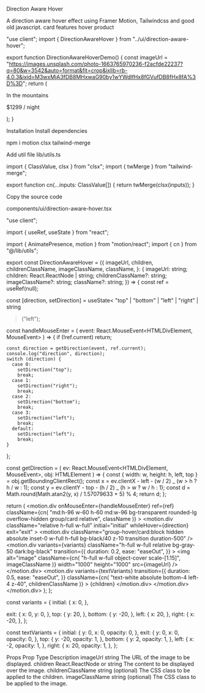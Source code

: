 Direction Aware Hover

A direction aware hover effect using Framer Motion, Tailwindcss and good old javascript.
card
features
hover
product

"use client";
import { DirectionAwareHover } from "../ui/direction-aware-hover";

export function DirectionAwareHoverDemo() {
const imageUrl =
"https://images.unsplash.com/photo-1663765970236-f2acfde22237?q=80&w=3542&auto=format&fit=crop&ixlib=rb-4.0.3&ixid=M3wxMjA3fDB8MHxwaG90by1wYWdlfHx8fGVufDB8fHx8fA%3D%3D";
return (
<div className="h-[40rem] relative  flex items-center justify-center">
<DirectionAwareHover imageUrl={imageUrl}>
<p className="font-bold text-xl">In the mountains</p>
<p className="font-normal text-sm">$1299 / night</p>
</DirectionAwareHover>
</div>
);
}

Installation
Install dependencies

npm i motion clsx tailwind-merge

Add util file
lib/utils.ts

import { ClassValue, clsx } from "clsx";
import { twMerge } from "tailwind-merge";

export function cn(...inputs: ClassValue[]) {
return twMerge(clsx(inputs));
}

Copy the source code

components/ui/direction-aware-hover.tsx

"use client";

import { useRef, useState } from "react";

import { AnimatePresence, motion } from "motion/react";
import { cn } from "@/lib/utils";

export const DirectionAwareHover = ({
imageUrl,
children,
childrenClassName,
imageClassName,
className,
}: {
imageUrl: string;
children: React.ReactNode | string;
childrenClassName?: string;
imageClassName?: string;
className?: string;
}) => {
const ref = useRef<HTMLDivElement>(null);

const [direction, setDirection] = useState<
"top" | "bottom" | "left" | "right" | string

> ("left");

const handleMouseEnter = (
event: React.MouseEvent<HTMLDivElement, MouseEvent>
) => {
if (!ref.current) return;

    const direction = getDirection(event, ref.current);
    console.log("direction", direction);
    switch (direction) {
      case 0:
        setDirection("top");
        break;
      case 1:
        setDirection("right");
        break;
      case 2:
        setDirection("bottom");
        break;
      case 3:
        setDirection("left");
        break;
      default:
        setDirection("left");
        break;
    }

};

const getDirection = (
ev: React.MouseEvent<HTMLDivElement, MouseEvent>,
obj: HTMLElement
) => {
const { width: w, height: h, left, top } = obj.getBoundingClientRect();
const x = ev.clientX - left - (w / 2) _ (w > h ? h / w : 1);
const y = ev.clientY - top - (h / 2) _ (h > w ? w / h : 1);
const d = Math.round(Math.atan2(y, x) / 1.57079633 + 5) % 4;
return d;
};

return (
<motion.div
onMouseEnter={handleMouseEnter}
ref={ref}
className={cn(
"md:h-96 w-60 h-60 md:w-96 bg-transparent rounded-lg overflow-hidden group/card relative",
className
)} >
<AnimatePresence mode="wait">
<motion.div
className="relative h-full w-full"
initial="initial"
whileHover={direction}
exit="exit" >
<motion.div className="group-hover/card:block hidden absolute inset-0 w-full h-full bg-black/40 z-10 transition duration-500" />
<motion.div
variants={variants}
className="h-full w-full relative bg-gray-50 dark:bg-black"
transition={{
              duration: 0.2,
              ease: "easeOut",
            }} >
<img
alt="image"
className={cn(
"h-full w-full object-cover scale-[1.15]",
imageClassName
)}
width="1000"
height="1000"
src={imageUrl}
/>
</motion.div>
<motion.div
variants={textVariants}
transition={{
              duration: 0.5,
              ease: "easeOut",
            }}
className={cn(
"text-white absolute bottom-4 left-4 z-40",
childrenClassName
)} >
{children}
</motion.div>
</motion.div>
</AnimatePresence>
</motion.div>
);
};

const variants = {
initial: {
x: 0,
},

exit: {
x: 0,
y: 0,
},
top: {
y: 20,
},
bottom: {
y: -20,
},
left: {
x: 20,
},
right: {
x: -20,
},
};

const textVariants = {
initial: {
y: 0,
x: 0,
opacity: 0,
},
exit: {
y: 0,
x: 0,
opacity: 0,
},
top: {
y: -20,
opacity: 1,
},
bottom: {
y: 2,
opacity: 1,
},
left: {
x: -2,
opacity: 1,
},
right: {
x: 20,
opacity: 1,
},
};

Props
Prop Type Description
imageUrl string The URL of the image to be displayed.
children React.ReactNode or string The content to be displayed over the image.
childrenClassName string (optional) The CSS class to be applied to the children.
imageClassName string (optional) The CSS class to be applied to the image.
